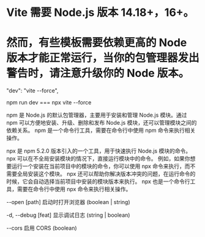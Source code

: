 


# Vite 需要 Node.js 版本 14.18+，16+。

#  然而，有些模板需要依赖更高的 Node 版本才能正常运行，当你的包管理器发出警告时，请注意升级你的 Node 版本。


"dev": "vite --force",

npm run dev  === npx vite --force

npm 是 Node.js 的默认包管理器，主要用于安装和管理 Node.js 模块。通过 npm 可以方便地安装、升级、删除和发布 Node.js 模块，还可以管理模块之间的依赖关系。
npm 是一个命令行工具，需要在命令行中使用 npm 命令来执行相关操作。

npx 是 npm 5.2.0 版本引入的一个工具，用于快速执行 Node.js 模块的命令。npx 可以在不全局安装模块的情况下，直接运行模块中的命令。
例如，如果你想要运行一个安装在当前项目中的模块的命令，你可以使用 npx 命令来执行，而不需要全局安装这个模块。
npx 还可以帮助你解决版本冲突的问题，在运行命令的时候，它会自动选择当前项目中安装的模块版本来执行。
npx 也是一个命令行工具，需要在命令行中使用 npx 命令来执行相关操作。



--open [path]	启动时打开浏览器 (boolean | string)

-d, --debug [feat]	显示调试日志 (string | boolean)

--cors	启用 CORS (boolean)
